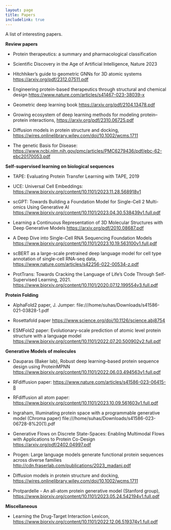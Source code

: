 ```yaml
---
layout: page
title: Papers
includelink: true
---
```

A list of interesting papers.

**Review papers**

- Protein therapeutics: a summary and pharmacological classification

- Scientific Discovery in the Age of Artificial Intelligence, Nature 2023

- Hitchhiker’s guide to geometric GNNs for 3D atomic systems https://arxiv.org/pdf/2312.07511.pdf

- Engineering protein-based therapeutics through structural and chemical design https://www.nature.com/articles/s41467-023-38039-x

- Geometric deep learning book https://arxiv.org/pdf/2104.13478.pdf

- Growing ecosystem of deep learning methods for modeling protein–protein interactions, https://arxiv.org/pdf/2310.06725.pdf

- Diffusion models in protein structure and docking, https://wires.onlinelibrary.wiley.com/doi/10.1002/wcms.1711

- The genetic Basis for Disease: https://www.ncbi.nlm.nih.gov/pmc/articles/PMC6279436/pdf/ebc-62-ebc20170053.pdf



**Self-supervised learning on biological sequences**

- TAPE: Evaluating Protein Transfer Learning with TAPE, 2019

- UCE: Universal Cell Embeddings: https://www.biorxiv.org/content/10.1101/2023.11.28.568918v1

- scGPT: Towards Building a Foundation Model for Single-Cell 2 Multi-omics Using Generative AI https://www.biorxiv.org/content/10.1101/2023.04.30.538439v1.full.pdf

- Learning a Continuous Representation of 3D Molecular Structures with Deep Generative Models https://arxiv.org/pdf/2010.08687.pdf

- A Deep Dive into Single-Cell RNA Sequencing Foundation Models https://www.biorxiv.org/content/10.1101/2023.10.19.563100v1.full.pdf

- scBERT as a large-scale pretrained deep language model for cell type annotation of single-cell RNA-seq data, https://www.nature.com/articles/s42256-022-00534-z.pdf

- ProtTrans: Towards Cracking the Language of Life’s Code Through Self-Supervised Learning, 2021. https://www.biorxiv.org/content/10.1101/2020.07.12.199554v3.full.pdf




**Protein Folding**
- AlphaFold2 paper, J. Jumper: file:///home/suhas/Downloads/s41586-021-03828-1.pdf

- Rosettafold paper  https://www.science.org/doi/10.1126/science.abj8754

- ESMFold2 paper: Evolutionary-scale prediction of atomic level protein structure with a language model https://www.biorxiv.org/content/10.1101/2022.07.20.500902v2.full.pdf




**Generative Models of molecules**
- Dauparas (Baker lab), Robust deep learning–based protein sequence design using ProteinMPNN https://www.biorxiv.org/content/10.1101/2022.06.03.494563v1.full.pdf

- RFdiffusion paper: https://www.nature.com/articles/s41586-023-06415-8

- RFdiffusion all atom paper: https://www.biorxiv.org/content/10.1101/2023.10.09.561603v1.full.pdf

- Ingraham, Illuminating protein space with a programmable generative model (Chroma paper) file:///home/suhas/Downloads/s41586-023-06728-8%20(1).pdf

- Generative Flows on Discrete State-Spaces: Enabling Multimodal Flows with Applications to Protein Co-Design https://arxiv.org/pdf/2402.04997.pdf

- Progen: Large language models generate functional protein sequences across diverse families http://cdn.fraserlab.com/publications/2023_madani.pdf

- Diffusion models in protein structure and docking, https://wires.onlinelibrary.wiley.com/doi/10.1002/wcms.1711

- Protpardelle - An all-atom protein generative model (Stanford group), https://www.biorxiv.org/content/10.1101/2023.05.24.542194v1.full.pdf



**Miscellaneous**
- Learning the Drug-Target Interaction Lexicon, https://www.biorxiv.org/content/10.1101/2022.12.06.519374v1.full.pdf

